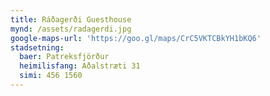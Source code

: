 ```yaml
---
title: Ráðagerði Guesthouse
mynd: /assets/radagerdi.jpg
google-maps-url: 'https://goo.gl/maps/CrC5VKTCBkYH1bKQ6'
stadsetning:
  baer: Patreksfjörður
  heimilisfang: Aðalstræti 31
  simi: 456 1560
---
```


